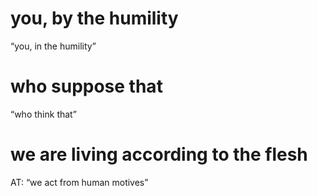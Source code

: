 #  you, by the humility 
“you, in the humility”
#  who suppose that 
“who think that”
#  we are living according to the flesh 
AT: “we act from human motives”

